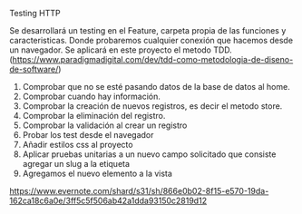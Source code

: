 Testing HTTP

Se desarrollará un testing en el Feature, carpeta propia de las funciones y caracteristicas.  Donde probaremos cualquier conexión que hacemos desde un navegador. Se aplicará en este proyecto el metodo TDD. (https://www.paradigmadigital.com/dev/tdd-como-metodologia-de-diseno-de-software/)
1. Comprobar que no se esté pasando datos de la base de datos al home.
2. Comprobar cuando hay información.
3. Comprobar la creación de nuevos registros, es decir el metodo store.
4. Comprobar la eliminación del registro.
5. Comprobar la validación al crear un registro
6. Probar los test desde el navegador
7. Añadir estilos css al proyecto
8. Aplicar pruebas unitarias a un nuevo campo solicitado que consiste agregar un slug a la etiqueta
9. Agregamos el nuevo elemento a la vista

https://www.evernote.com/shard/s31/sh/866e0b02-8f15-e570-19da-162ca18c6a0e/3ff5c5f506ab42a1dda93150c2819d12